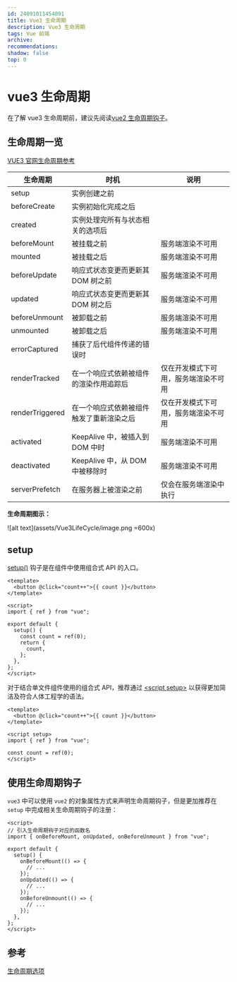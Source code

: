 ```yaml
---
id: 24091011454891
title: Vue3 生命周期
description: Vue3 生命周期
tags: Vue 前端
archive:
recommendations:
shadow: false
top: 0
---
```


# vue3 生命周期

在了解 vue3 生命周期前，建议先阅读[vue2 生命周期钩子](/Vue2LifeCycle.html)。

## 生命周期一览

[VUE3 官网生命周期参考](https://cn.vuejs.org/api/composition-api-lifecycle.html)

| 生命周期        | 时机                                     | 说明                                 |
| --------------- | ---------------------------------------- | ------------------------------------ |
| setup           | 实例创建之前                             |                                      |
| beforeCreate    | 实例初始化完成之后                       |                                      |
| created         | 实例处理完所有与状态相关的选项后         |                                      |
| beforeMount     | 被挂载之前                               | 服务端渲染不可用                     |
| mounted         | 被挂载之后                               | 服务端渲染不可用                     |
| beforeUpdate    | 响应式状态变更而更新其 DOM 树之前        | 服务端渲染不可用                     |
| updated         | 响应式状态变更而更新其 DOM 树之后        | 服务端渲染不可用                     |
| beforeUnmount   | 被卸载之前                               | 服务端渲染不可用                     |
| unmounted       | 被卸载之后                               | 服务端渲染不可用                     |
| errorCaptured   | 捕获了后代组件传递的错误时               |                                      |
| renderTracked   | 在一个响应式依赖被组件的渲染作用追踪后   | 仅在开发模式下可用，服务端渲染不可用 |
| renderTriggered | 在一个响应式依赖被组件触发了重新渲染之后 | 仅在开发模式下可用，服务端渲染不可用 |
| activated       | KeepAlive 中，被插入到 DOM 中时          | 服务端渲染不可用                     |
| deactivated     | KeepAlive 中，从 DOM 中被移除时          | 服务端渲染不可用                     |
| serverPrefetch  | 在服务器上被渲染之前                     | 仅会在服务端渲染中执行               |

**生命周期图示：**

![alt text](assets/Vue3LifeCycle/image.png =600x)

## setup

[setup()](https://cn.vuejs.org/api/composition-api-setup.html) 钩子是在组件中使用组合式 API 的入口。

```vue
<template>
  <button @click="count++">{{ count }}</button>
</template>

<script>
import { ref } from "vue";

export default {
  setup() {
    const count = ref(0);
    return {
      count,
    };
  },
};
</script>
```

对于结合单文件组件使用的组合式 API，推荐通过 [\<script setup\>](https://cn.vuejs.org/api/sfc-script-setup.html) 以获得更加简洁及符合人体工程学的语法。

```vue
<template>
  <button @click="count++">{{ count }}</button>
</template>

<script setup>
import { ref } from "vue";

const count = ref(0);
</script>
```

## 使用生命周期钩子

`vue3` 中可以使用 `vue2` 的对象属性方式来声明生命周期钩子，但是更加推荐在 `setup` 中完成相关生命周期钩子的注册：

```vue
<script>
// 引入生命周期钩子对应的函数名
import { onBeforeMount, onUpdated, onBeforeUnmount } from "vue";

export default {
  setup() {
    onBeforeMount(() => {
      // ...
    });
    onUpdated(() => {
      // ...
    });
    onBeforeUnmount(() => {
      // ...
    });
  },
};
</script>
```

## 参考

[生命周期选项](https://cn.vuejs.org/api/options-lifecycle.html)
